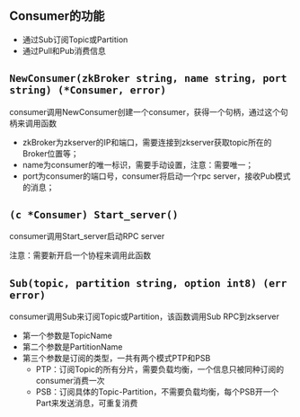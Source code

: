 ## Consumer的功能
- 通过Sub订阅Topic或Partition
- 通过Pull和Pub消费信息

## `NewConsumer(zkBroker string, name string, port string) (*Consumer, error)`
consumer调用NewConsumer创建一个consumer，获得一个句柄，通过这个句柄来调用函数
- zkBroker为zkserver的IP和端口，需要连接到zkserver获取topic所在的Broker位置等；
- name为consumer的唯一标识，需要手动设置，注意：需要唯一；
- port为consumer的端口号，consumer将启动一个rpc server，接收Pub模式的消息；

## `(c *Consumer) Start_server()`
consumer调用Start_server启动RPC server

注意：需要新开启一个协程来调用此函数

## `Sub(topic, partition string, option int8) (err error)`
consumer调用Sub来订阅Topic或Partition，该函数调用Sub RPC到zkserver
- 第一个参数是TopicName
- 第二个参数是PartitionName
- 第三个参数是订阅的类型，一共有两个模式PTP和PSB
  - PTP：订阅Topic的所有分片，需要负载均衡，一个信息只被同种订阅的consumer消费一次
  - PSB：订阅具体的Topic-Partition，不需要负载均衡，每个PSB开一个Part来发送消息，可重复消费